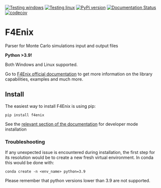 [![Testing windows](https://github.com/Radiation-Transport/F4Enix/actions/workflows/AutomatedTests_win.yml/badge.svg?branch=main)](https://github.com/Radiation-Transport/F4Enix/actions/workflows/AutomatedTests_win.yml)
[![Testing linux](https://github.com/Radiation-Transport/F4Enix/actions/workflows/AutomatedTests_linux.yml/badge.svg?branch=main)](https://github.com/Radiation-Transport/F4Enix/actions/workflows/AutomatedTests_linux.yml)
[![PyPi version](https://badgen.net/pypi/v/f4enix/)](https://pypi.org/project/f4enix)
[![Documentation Status](https://readthedocs.org/projects/f4enix/badge/?version=latest)](https://f4enix.readthedocs.io/en/latest/?badge=latest)
[![codecov](https://codecov.io/gh/Fusion4Energy/F4Enix/graph/badge.svg?token=P4A85K0ACG)](https://codecov.io/gh/Fusion4Energy/F4Enix)

# F4Enix
Parser for Monte Carlo simulations input and output files

**Python >3.9!**

Both Windows and Linux supported.

Go to [F4Enix official documentation](https://f4enix.readthedocs.io/en/latest/) to get
more information on the library capabilities, examples and much more.

## Install
The easiest way to install F4Enix is using pip:

```
pip install f4enix
```
See the [relevant section of the documentation](https://f4enix.readthedocs.io/en/stable/usage/installation.html#developer-mode-install) for developer mode installation

### Troubleshooting
If any unexpected issue is encountered during installation, the first step for
its resolution would be to create a new fresh virtual environment.
In conda this would be done with:
```
conda create -n <env_name> python=3.9
```
Please remember that python versions lower than 3.9 are not supported.